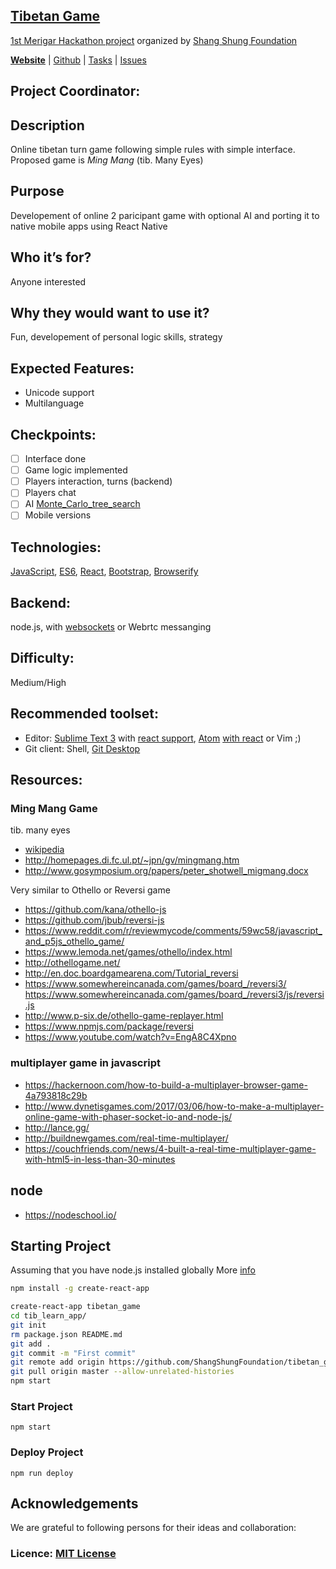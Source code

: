 ## [Tibetan Game](https://shangshungfoundation.github.io/tibetan_game/)
[1st Merigar Hackathon project](ShangShungFoundation/1st_merigar_hackathon) organized by [Shang Shung Foundation](shangshungfoundation.org)

**[Website](https://shangshungfoundation.github.io/tibetan_game/)** | 
[Github](https://github.com/ShangShungFoundation/tibetan_game/) | 
[Tasks](https://github.com/ShangShungFoundation/tibetan_game/projects/1) | 
[Issues](https://github.com/ShangShungFoundation/tibetan_game/issues)

## Project Coordinator: 

## Description
Online tibetan turn game following simple rules with simple interface. 
Proposed game is _Ming Mang_ (tib. Many Eyes)

## Purpose
Developement of online 2 paricipant game with optional AI
and porting it to native mobile apps using React Native

## Who it’s for? 
Anyone interested

## Why they would want to use it?
Fun, developement of personal logic skills, strategy

## Expected Features: 
- Unicode support
- Multilanguage

## Checkpoints: 
- [ ] Interface done 
- [ ] Game logic implemented
- [ ] Players interaction, turns (backend)
- [ ] Players chat
- [ ] AI [Monte_Carlo_tree_search](https://en.wikipedia.org/wiki/Monte_Carlo_tree_search)
- [ ] Mobile versions

## Technologies: 
[JavaScript](https://developer.mozilla.org/en-US/docs/Learn/Getting_started_with_the_web/JavaScript_basics), [ES6](https://babeljs.io/learn-es2015/), [React](https://facebook.github.io/react/), [Bootstrap](http://getbootstrap.com/getting-started/), [Browserify](https://codeutopia.net/blog/2016/01/25/getting-started-with-npm-and-browserify-in-a-react-project/)

## Backend:
node.js, with [websockets](https://devcenter.heroku.com/articles/node-websockets) or Webrtc messanging

## Difficulty: 
Medium/High

## Recommended toolset:
   - Editor: [Sublime Text 3](https://www.sublimetext.com/3) with [react support](https://medium.com/@adrianli/setting-up-sublime-text-3-for-reactjs-3bf6baceb73a), [Atom](https://atom.io/) [with react](https://medium.com/productivity-freak/my-atom-editor-setup-for-js-react-9726cd69ad20) or Vim ;)
   - Git client: Shell, [Git Desktop](https://desktop.github.com/)

## Resources:
### Ming Mang Game
tib. many eyes
* [wikipedia](https://en.wikipedia.org/wiki/Ming_Mang_(game))
* http://homepages.di.fc.ul.pt/~jpn/gv/mingmang.htm
* http://www.gosymposium.org/papers/peter_shotwell_migmang.docx

Very similar to Othello or Reversi game
* https://github.com/kana/othello-js
* https://github.com/jbub/reversi-js
* https://www.reddit.com/r/reviewmycode/comments/59wc58/javascript_and_p5js_othello_game/
* https://www.lemoda.net/games/othello/index.html
* http://othellogame.net/
* http://en.doc.boardgamearena.com/Tutorial_reversi
* https://www.somewhereincanada.com/games/board_/reversi3/ https://www.somewhereincanada.com/games/board_/reversi3/js/reversi.js
* http://www.p-six.de/othello-game-replayer.html
* https://www.npmjs.com/package/reversi
* https://www.youtube.com/watch?v=EngA8C4Xpno

### multiplayer game in javascript
* https://hackernoon.com/how-to-build-a-multiplayer-browser-game-4a793818c29b
* http://www.dynetisgames.com/2017/03/06/how-to-make-a-multiplayer-online-game-with-phaser-socket-io-and-node-js/
* http://lance.gg/
* http://buildnewgames.com/real-time-multiplayer/
* https://couchfriends.com/news/4-built-a-real-time-multiplayer-game-with-html5-in-less-than-30-minutes

## node
* https://nodeschool.io/

## Starting Project
Assuming that you have node.js installed globally More [info](https://github.com/facebookincubator/create-react-app)
```sh
npm install -g create-react-app

create-react-app tibetan_game
cd tib_learn_app/
git init
rm package.json README.md
git add .
git commit -m "First commit"
git remote add origin https://github.com/ShangShungFoundation/tibetan_game.git
git pull origin master --allow-unrelated-histories
npm start

```
###  Start Project
`npm start`

###  Deploy Project
`npm run deploy`

## Acknowledgements
We are grateful to following persons for their ideas and collaboration:


### Licence: [MIT License](LICENSE)
